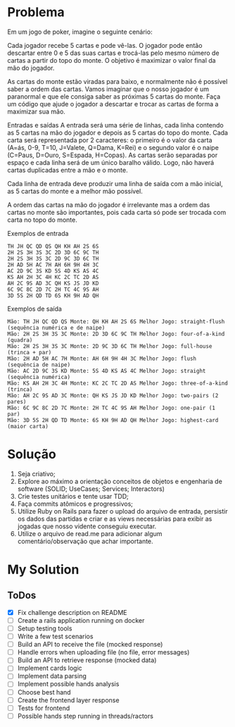 # Problema

Em um jogo de poker, imagine o seguinte cenário:

Cada jogador recebe 5 cartas e pode vê-las. O jogador pode então descartar entre 0 e 5 das suas cartas e trocá-las pelo mesmo número de cartas a partir do topo do monte. O objetivo é maximizar o valor final da mão do jogador.

As cartas do monte estão viradas para baixo, e normalmente não é possível saber a ordem das cartas. Vamos imaginar que o nosso jogador é um paranormal e que ele consiga saber as próximas 5 cartas do monte. Faça um código que ajude o jogador a descartar e trocar as cartas de forma a maximizar sua mão.

Entradas e saídas
A entrada será uma série de linhas, cada linha contendo as 5 cartas na mão do jogador e depois as 5 cartas do topo do monte. Cada carta será representada por 2 caracteres: o primeiro é o valor da carta (A=ás, 0-9, T=10, J=Valete, Q=Dama, K=Rei) e o segundo valor é o naipe (C=Paus, D=Ouro, S=Espada, H=Copas). As cartas serão separadas por espaço e cada linha será de um único baralho válido. Logo, não haverá cartas duplicadas entre a mão e o monte.

Cada linha de entrada deve produzir uma linha de saída com a mão inicial, as 5 cartas do monte e a melhor mão possível.

A ordem das cartas na mão do jogador é irrelevante mas a ordem das cartas no monte são importantes, pois cada carta só pode ser trocada com carta no topo do monte.

Exemplos de entrada
```
TH JH QC QD QS QH KH AH 2S 6S
2H 2S 3H 3S 3C 2D 3D 6C 9C TH
2H 2S 3H 3S 3C 2D 9C 3D 6C TH
2H AD 5H AC 7H AH 6H 9H 4H 3C
AC 2D 9C 3S KD 5S 4D KS AS 4C
KS AH 2H 3C 4H KC 2C TC 2D AS
AH 2C 9S AD 3C QH KS JS JD KD
6C 9C 8C 2D 7C 2H TC 4C 9S AH
3D 5S 2H QD TD 6S KH 9H AD QH
```
Exemplos de saída
```
Mão: TH JH QC QD QS Monte: QH KH AH 2S 6S Melhor Jogo: straight-flush (sequência numérica e de naipe)
Mão: 2H 2S 3H 3S 3C Monte: 2D 3D 6C 9C TH Melhor Jogo: four-of-a-kind (quadra)
Mão: 2H 2S 3H 3S 3C Monte: 2D 9C 3D 6C TH Melhor Jogo: full-house (trinca + par)
Mão: 2H AD 5H AC 7H Monte: AH 6H 9H 4H 3C Melhor Jogo: flush (sequência de naipe)
Mão: AC 2D 9C 3S KD Monte: 5S 4D KS AS 4C Melhor Jogo: straight (sequência numérica)
Mão: KS AH 2H 3C 4H Monte: KC 2C TC 2D AS Melhor Jogo: three-of-a-kind (trinca)
Mão: AH 2C 9S AD 3C Monte: QH KS JS JD KD Melhor Jogo: two-pairs (2 pares)
Mão: 6C 9C 8C 2D 7C Monte: 2H TC 4C 9S AH Melhor Jogo: one-pair (1 par)
Mão: 3D 5S 2H QD TD Monte: 6S KH 9H AD QH Melhor Jogo: highest-card (maior carta)
```
# Solução

1. Seja criativo;
2. Explore ao máximo a orientação conceitos de objetos e engenharia de software (SOLID; UseCases; Services; Interactors)
3. Crie testes unitários e tente usar TDD;
4. Faça commits atômicos e progressivos;
5. Utilize Ruby on Rails para fazer o upload do arquivo de entrada, persistir os dados das partidas e criar e as views necessárias para exibir as jogadas que nosso vidente conseguiu executar.
6. Utilize o arquivo de read.me para adicionar algum comentário/observação que achar importante.


# My Solution

## ToDos
- [x] Fix challenge description on README
- [ ] Create a rails application running on docker
- [ ] Setup testing tools
- [ ] Write a few test scenarios
- [ ] Build an API to receive the file (mocked response)
- [ ] Handle errors when uploading file (no file, error messages)
- [ ] Build an API to retrieve response (mocked data)
- [ ] Implement cards logic
- [ ] Implement data parsing
- [ ] Implement possible hands analysis
- [ ] Choose best hand
- [ ] Create the frontend layer response
- [ ] Tests for frontend
- [ ] Possible hands step running in threads/ractors
